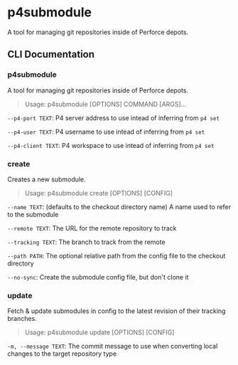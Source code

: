 <!---
DO NOTE EDIT README.MD! Edit README.md.in instead.
-->

# p4submodule

A tool for managing git repositories inside of Perforce depots.


## CLI Documentation


### p4submodule

A tool for managing git repositories inside of Perforce depots.

> Usage: p4submodule [OPTIONS] COMMAND [ARGS]...




`--p4-port TEXT`: P4 server address to use intead of inferring from `p4 set`




`--p4-user TEXT`: P4 username to use intead of inferring from `p4 set`




`--p4-client TEXT`: P4 workspace to use intead of inferring from `p4 set`





### create

Creates a new submodule.

> Usage: p4submodule create [OPTIONS] [CONFIG]







`--name TEXT`: (defaults to the checkout directory name) A name used to refer to the submodule




`--remote TEXT`: The URL for the remote repository to track




`--tracking TEXT`: The branch to track from the remote




`--path PATH`: The optional relative path from the config file to the checkout directory




`--no-sync`: Create the submodule config file, but don't clone it





### update

Fetch & update submodules in config to the latest revision of their tracking branches.

> Usage: p4submodule update [OPTIONS] [CONFIG]







`-m, --message TEXT`: The commit message to use when converting local changes to the target repository type




